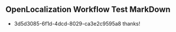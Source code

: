 ## OpenLocalization Workflow Test MarkDown
* 3d5d3085-6f1d-4dcd-8029-ca3e2c9595a8 thanks!

<!--HONumber=Aug16_HO5-->


